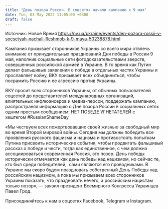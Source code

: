 ```yaml
---
title: "День позора России. В соцсетях начали кампанию к 9 мая"
date: Tue, 03 May 2022 11:05:00 +0300
draft: false
---
```

Источник: Новое Время https://nv.ua/ukraine/events/den-pozora-rossii-v-socsetyah-nachali-fleshmob-k-9-maya-50238878.html


Кампания призывает сторонников Украины со всего мира отвлечь внимание от принудительных празднований Дня победы в России 9 мая, наполнив социальные сети фотодоказательствами зверств, совершенных российской армией в Украине. В то время как Путин делает фальшивые заявления о победе в отдельных частях Украины и прославляет войну, ВКУ призывает всех объединиться, чтобы посрамить Россию и ее агрессию против Украины.

ВКУ просит всех сторонников Украины, от обычных пользователей соцсетей до представителей международных организаций, влиятельных инфлюэнсеров и медиа-персон, поддержать кампанию, распространяя информацию о Дне позора России в социальных сетях одним простым сообщением: НЕТ ПОБЕДЕ УГНЕТАТЕЛЕЙ с хештегом #RussianShameDay

«Мы чествуем всех пожертвовавших своей жизнью за свободный мир во время Второй мировой войны. Сегодня мы должны победить все проявления русского фашизма и нацизма и противостоять попыткам Путина присвоить исторические события, чтобы продвигать фальшивый рассказ о победе и чести, тогда как единственное, с чем должна ассоциироваться современная Россия, это позор. День победы исторически отмечается как день победы над нацизмом, но сейчас те, кто был среди победителей,  сами являются его проводниками. В Украине мы скоро будем праздновать собственный День Победы над российским нацизмом, а пока мы призываем всех сторонников Украины показать, что праздновать нечего, а российским нацистам только позор», — заявил президент Всемирного Конгресса Украинцев Павел Грод.

Присоединяйтесь к нам в соцсетях Facebook, Telegram и Instagram.
